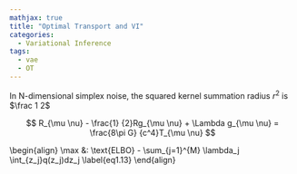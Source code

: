 ```yaml
---
mathjax: true
title: "Optimal Transport and VI"
categories:
  - Variational Inference
tags:
  - vae
  - OT
---
```


In N-dimensional simplex noise, the squared kernel summation radius $r^2$ is $\frac 1 2$

$$ R_{\mu \nu} - \frac{1} {2}Rg_{\mu \nu} + \Lambda g_{\mu \nu} = \frac{8\pi G} {c^4}T_{\mu \nu} $$

\begin{align}
  \max &\: \text{ELBO} - \sum_{j=1}^{M} \lambda_j \int_{z_j}q(z_j)dz_j \label{eq1.13}
\end{align}
